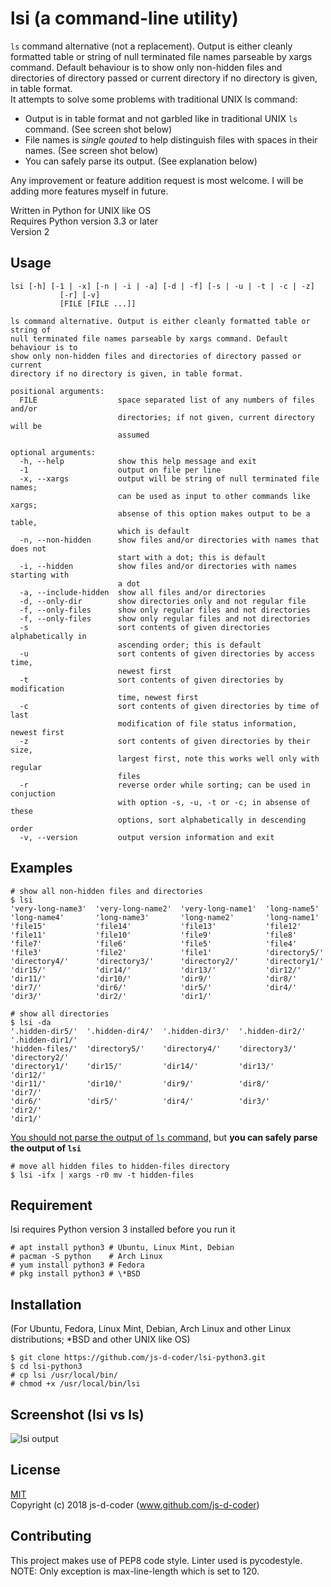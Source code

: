 # lsi (a command-line utility)

`ls` command alternative (not a replacement). Output is either cleanly formatted table or string of null terminated file names parseable by xargs command. Default behaviour is to show only non-hidden files and directories of directory passed or current directory if no directory is given, in table format.  
It attempts to solve some problems with traditional UNIX ls command:

* Output is in table format and not garbled like in traditional UNIX `ls` command. (See screen shot below)
* File names is _single qouted_ to help distinguish files with spaces in their names. (See screen shot below)
* You can safely parse its output. (See explanation below)

Any improvement or feature addition request is most welcome. I will be adding more features myself in future.

Written in Python for UNIX like OS  
Requires Python version 3.3 or later  
Version 2

## Usage

```
lsi [-h] [-1 | -x] [-n | -i | -a] [-d | -f] [-s | -u | -t | -c | -z]
           [-r] [-v]
           [FILE [FILE ...]]

ls command alternative. Output is either cleanly formatted table or string of
null terminated file names parseable by xargs command. Default behaviour is to
show only non-hidden files and directories of directory passed or current
directory if no directory is given, in table format.

positional arguments:
  FILE                  space separated list of any numbers of files and/or
                        directories; if not given, current directory will be
                        assumed

optional arguments:
  -h, --help            show this help message and exit
  -1                    output on file per line
  -x, --xargs           output will be string of null terminated file names;
                        can be used as input to other commands like xargs;
                        absense of this option makes output to be a table,
                        which is default
  -n, --non-hidden      show files and/or directories with names that does not
                        start with a dot; this is default
  -i, --hidden          show files and/or directories with names starting with
                        a dot
  -a, --include-hidden  show all files and/or directories
  -d, --only-dir        show directories only and not regular file
  -f, --only-files      show only regular files and not directories
  -f, --only-files      show only regular files and not directories
  -s                    sort contents of given directories alphabetically in
                        ascending order; this is default
  -u                    sort contents of given directories by access time,
                        newest first
  -t                    sort contents of given directories by modification
                        time, newest first
  -c                    sort contents of given directories by time of last
                        modification of file status information, newest first
  -z                    sort contents of given directories by their size,
                        largest first, note this works well only with regular
                        files
  -r                    reverse order while sorting; can be used in conjuction
                        with option -s, -u, -t or -c; in absense of these
                        options, sort alphabetically in descending order
  -v, --version         output version information and exit
```

## Examples

    # show all non-hidden files and directories
    $ lsi
    'very-long-name3'  'very-long-name2'  'very-long-name1'  'long-name5'
    'long-name4'       'long-name3'       'long-name2'       'long-name1'
    'file15'           'file14'           'file13'           'file12'
    'file11'           'file10'           'file9'            'file8'
    'file7'            'file6'            'file5'            'file4'
    'file3'            'file2'            'file1'            'directory5/'
    'directory4/'      'directory3/'      'directory2/'      'directory1/'
    'dir15/'           'dir14/'           'dir13/'           'dir12/'
    'dir11/'           'dir10/'           'dir9/'            'dir8/'
    'dir7/'            'dir6/'            'dir5/'            'dir4/'
    'dir3/'            'dir2/'            'dir1/'

    # show all directories
    $ lsi -da
    '.hidden-dir5/'  '.hidden-dir4/'  '.hidden-dir3/'  '.hidden-dir2/'  '.hidden-dir1/'
    'hidden-files/'  'directory5/'    'directory4/'    'directory3/'    'directory2/'
    'directory1/'    'dir15/'         'dir14/'         'dir13/'         'dir12/'
    'dir11/'         'dir10/'         'dir9/'          'dir8/'          'dir7/'
    'dir6/'          'dir5/'          'dir4/'          'dir3/'          'dir2/'
    'dir1/'

[You should not parse the output of `ls` command,](https://mywiki.wooledge.org/ParsingLs) but **you can safely parse the output of `lsi`**

    # move all hidden files to hidden-files directory
    $ lsi -ifx | xargs -r0 mv -t hidden-files

## Requirement

lsi requires Python version 3 installed before you run it

    # apt install python3 # Ubuntu, Linux Mint, Debian
    # pacman -S python    # Arch Linux
    # yum install python3 # Fedora
    # pkg install python3 # \*BSD

## Installation

(For Ubuntu, Fedora, Linux Mint, Debian, Arch Linux and other Linux distributions; \*BSD and other UNIX like OS)

    $ git clone https://github.com/js-d-coder/lsi-python3.git
    $ cd lsi-python3
    # cp lsi /usr/local/bin/
    # chmod +x /usr/local/bin/lsi

## Screenshot (lsi vs ls)

![lsi output](https://i.imgur.com/oUyiq0j.png)

## License

[MIT](https://mit-license.org/)  
Copyright (c) 2018 js-d-coder (www.github.com/js-d-coder)

## Contributing

This project makes use of PEP8 code style. Linter used is pycodestyle.
NOTE: Only exception is max-line-length which is set to 120.
